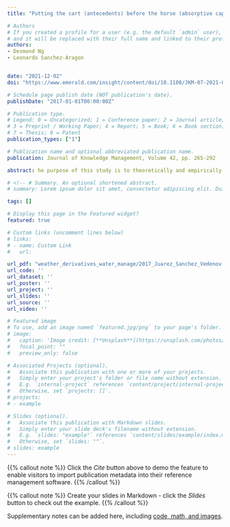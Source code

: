 ```yaml
---
title: "Putting the cart (antecedents) before the horse (absorptive capacity): the role of competitive antecedents to the absorptive capacity innovation process"

# Authors
# If you created a profile for a user (e.g. the default `admin` user), write the username (folder name) here 
# and it will be replaced with their full name and linked to their profile.
authors:
- Desmond Ng
- Leonardo Sanchez-Aragon


date: "2021-12-02"
doi: "https://www.emerald.com/insight/content/doi/10.1108/JKM-07-2021-0518/full/html?skipTracking=true"

# Schedule page publish date (NOT publication's date).
publishDate: "2017-01-01T00:00:00Z"

# Publication type.
# Legend: 0 = Uncategorized; 1 = Conference paper; 2 = Journal article;
# 3 = Preprint / Working Paper; 4 = Report; 5 = Book; 6 = Book section;
# 7 = Thesis; 8 = Patent
publication_types: ["1"]

# Publication name and optional abbreviated publication name.
publication: Journal of Knowledge Management, Volume 42, pp. 265-292

abstract: he purpose of this study is to theoretically and empirically advance a concept of competitive antecedents to absorptive capacity (AC) research and to explain their relationship to a firm’s innovative performance. A firm’s competitive antecedents involve a relative advantage in a firm’s ability to access external knowledge – (i.e. relative advantage in external knowledge flows) – and a relative advantage in appropriating these external knowledge flows (i.e. relative advantage in appropriability regime).By drawing on network and market share explanations, hypotheses were developed in which a firm’s AC is argued to mediate the influence of thesecompetitive antecedents on a firm’s innovations. In using linear and negative binomial estimation methods, a mediation analysis of the US biotechnology industry was conducted.A firm’s competitive antecedents have a positive influence on a firm’s AC and that these influences indirectly impact a biotechnology firm’s product innovations. While a firm’s innovation is widely attributed to its AC, this study’s concept of competitive antecedents shows that a firm’s competitive advantage lies upstream from its AC.

# <!-- # Summary. An optional shortened abstract.
# summary: Lorem ipsum dolor sit amet, consectetur adipiscing elit. Duis posuere tellus ac convallis placerat. Proin tincidunt magna sed ex sollicitudin condimentum. -->

tags: []

# Display this page in the Featured widget?
featured: true

# Custom links (uncomment lines below)
# links:
# - name: Custom Link
#   url: 

url_pdf: "weather_derivatives_water_manage/2017_Juarez_Sanchez_Vedenov.pdf"
url_code: ''
url_dataset: ''
url_poster: ''
url_project: ''
url_slides: ''
url_source: ''
url_video: ''

# Featured image
# To use, add an image named `featured.jpg/png` to your page's folder. 
# image:
#   caption: 'Image credit: [**Unsplash**](https://unsplash.com/photos/pLCdAaMFLTE)'
#   focal_point: ""
#   preview_only: false

# Associated Projects (optional).
#   Associate this publication with one or more of your projects.
#   Simply enter your project's folder or file name without extension.
#   E.g. `internal-project` references `content/project/internal-project/index.md`.
#   Otherwise, set `projects: []`.
# projects:
# - example

# Slides (optional).
#   Associate this publication with Markdown slides.
#   Simply enter your slide deck's filename without extension.
#   E.g. `slides: "example"` references `content/slides/example/index.md`.
#   Otherwise, set `slides: ""`.
# slides: example
---
```


{{% callout note %}}
Click the *Cite* button above to demo the feature to enable visitors to import publication metadata into their reference management software.
{{% /callout %}}

{{% callout note %}}
Create your slides in Markdown - click the *Slides* button to check out the example.
{{% /callout %}}

Supplementary notes can be added here, including [code, math, and images](https://wowchemy.com/docs/writing-markdown-latex/).
